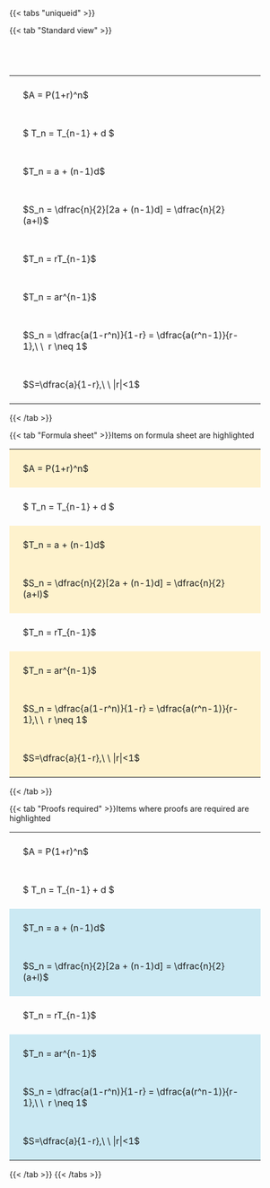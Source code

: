 ---
---

{{< tabs "uniqueid" >}}

{{< tab "Standard view" >}}

#  
<br>
<style type="text/css">
#T_ac7ed th.col_heading {
  text-align: left;
  font-size: 1em;
}
#T_ac7ed td {
  text-align: left;
  font-size: 1em;
  padding: 1.5em;
}
#T_ac7ed_row0_col0, #T_ac7ed_row1_col0, #T_ac7ed_row2_col0, #T_ac7ed_row3_col0, #T_ac7ed_row4_col0, #T_ac7ed_row5_col0, #T_ac7ed_row6_col0, #T_ac7ed_row7_col0 {
  width: 400px;
  white-space: pre-wrap;
}
</style>
<table id="T_ac7ed">
  <thead>
  </thead>
  <tbody>
    <tr>
      <td id="T_ac7ed_row0_col0" class="data row0 col0" >$A = P(1+r)^n$</td>
    </tr>
    <tr>
      <td id="T_ac7ed_row1_col0" class="data row1 col0" >$ T_n = T_{n-1} + d $</td>
    </tr>
    <tr>
      <td id="T_ac7ed_row2_col0" class="data row2 col0" >$T_n = a + (n-1)d$</td>
    </tr>
    <tr>
      <td id="T_ac7ed_row3_col0" class="data row3 col0" >$S_n = \dfrac{n}{2}[2a + (n-1)d] = \dfrac{n}{2}(a+l)$</td>
    </tr>
    <tr>
      <td id="T_ac7ed_row4_col0" class="data row4 col0" >$T_n = rT_{n-1}$</td>
    </tr>
    <tr>
      <td id="T_ac7ed_row5_col0" class="data row5 col0" >$T_n = ar^{n-1}$</td>
    </tr>
    <tr>
      <td id="T_ac7ed_row6_col0" class="data row6 col0" >$S_n = \dfrac{a(1-r^n)}{1-r} = \dfrac{a(r^n-1)}{r-1},\ \  r \neq 1$</td>
    </tr>
    <tr>
      <td id="T_ac7ed_row7_col0" class="data row7 col0" >$S=\dfrac{a}{1-r},\ \ |r|<1$</td>
    </tr>
  </tbody>
</table>
{{< /tab >}}

{{< tab "Formula sheet" >}}Items on formula sheet are highlighted
<br>
<style type="text/css">
#T_3f5dc th.col_heading {
  text-align: left;
  font-size: 1em;
}
#T_3f5dc td {
  text-align: left;
  font-size: 1em;
  padding: 1.5em;
}
#T_3f5dc_row0_col0, #T_3f5dc_row2_col0, #T_3f5dc_row3_col0, #T_3f5dc_row5_col0, #T_3f5dc_row6_col0, #T_3f5dc_row7_col0 {
  width: 400px;
  background-color: rgba(255,194,10, 0.2);
  white-space: pre-wrap;
}
#T_3f5dc_row1_col0, #T_3f5dc_row4_col0 {
  width: 400px;
  white-space: pre-wrap;
}
</style>
<table id="T_3f5dc">
  <thead>
  </thead>
  <tbody>
    <tr>
      <td id="T_3f5dc_row0_col0" class="data row0 col0" >$A = P(1+r)^n$</td>
    </tr>
    <tr>
      <td id="T_3f5dc_row1_col0" class="data row1 col0" >$ T_n = T_{n-1} + d $</td>
    </tr>
    <tr>
      <td id="T_3f5dc_row2_col0" class="data row2 col0" >$T_n = a + (n-1)d$</td>
    </tr>
    <tr>
      <td id="T_3f5dc_row3_col0" class="data row3 col0" >$S_n = \dfrac{n}{2}[2a + (n-1)d] = \dfrac{n}{2}(a+l)$</td>
    </tr>
    <tr>
      <td id="T_3f5dc_row4_col0" class="data row4 col0" >$T_n = rT_{n-1}$</td>
    </tr>
    <tr>
      <td id="T_3f5dc_row5_col0" class="data row5 col0" >$T_n = ar^{n-1}$</td>
    </tr>
    <tr>
      <td id="T_3f5dc_row6_col0" class="data row6 col0" >$S_n = \dfrac{a(1-r^n)}{1-r} = \dfrac{a(r^n-1)}{r-1},\ \  r \neq 1$</td>
    </tr>
    <tr>
      <td id="T_3f5dc_row7_col0" class="data row7 col0" >$S=\dfrac{a}{1-r},\ \ |r|<1$</td>
    </tr>
  </tbody>
</table>
{{< /tab >}}

{{< tab "Proofs required" >}}Items where proofs are required are highlighted
<br>
<style type="text/css">
#T_4ff82 th.col_heading {
  text-align: left;
  font-size: 1em;
}
#T_4ff82 td {
  text-align: left;
  font-size: 1em;
  padding: 1.5em;
}
#T_4ff82_row0_col0, #T_4ff82_row1_col0, #T_4ff82_row4_col0 {
  width: 400px;
  white-space: pre-wrap;
}
#T_4ff82_row2_col0, #T_4ff82_row3_col0, #T_4ff82_row5_col0, #T_4ff82_row6_col0, #T_4ff82_row7_col0 {
  width: 400px;
  background-color: rgba(0,150,200, 0.2);
  white-space: pre-wrap;
}
</style>
<table id="T_4ff82">
  <thead>
  </thead>
  <tbody>
    <tr>
      <td id="T_4ff82_row0_col0" class="data row0 col0" >$A = P(1+r)^n$</td>
    </tr>
    <tr>
      <td id="T_4ff82_row1_col0" class="data row1 col0" >$ T_n = T_{n-1} + d $</td>
    </tr>
    <tr>
      <td id="T_4ff82_row2_col0" class="data row2 col0" >$T_n = a + (n-1)d$</td>
    </tr>
    <tr>
      <td id="T_4ff82_row3_col0" class="data row3 col0" >$S_n = \dfrac{n}{2}[2a + (n-1)d] = \dfrac{n}{2}(a+l)$</td>
    </tr>
    <tr>
      <td id="T_4ff82_row4_col0" class="data row4 col0" >$T_n = rT_{n-1}$</td>
    </tr>
    <tr>
      <td id="T_4ff82_row5_col0" class="data row5 col0" >$T_n = ar^{n-1}$</td>
    </tr>
    <tr>
      <td id="T_4ff82_row6_col0" class="data row6 col0" >$S_n = \dfrac{a(1-r^n)}{1-r} = \dfrac{a(r^n-1)}{r-1},\ \  r \neq 1$</td>
    </tr>
    <tr>
      <td id="T_4ff82_row7_col0" class="data row7 col0" >$S=\dfrac{a}{1-r},\ \ |r|<1$</td>
    </tr>
  </tbody>
</table>
{{< /tab >}}
{{< /tabs >}}